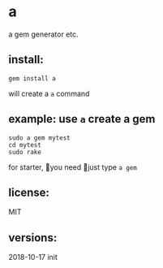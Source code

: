 # a
a gem generator etc.

## install:
    gem install a
will create a `a` command
## example: use `a` create a gem 
    sudo a gem mytest
    cd mytest
    sudo rake
for starter,  you need just type `a gem` 



## license:
MIT
## versions:
2018-10-17 init